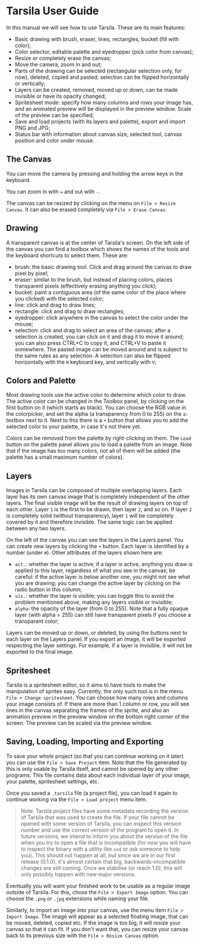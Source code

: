 # Tarsila User Guide

In this manual we will see how to use Tarsila. These are its main features:

* Basic drawing with brush, eraser, lines, rectangles, bucket (fill with color);
* Color selector, editable palette and eyedropper (pick color from canvas);
* Resize or completely erase the canvas;
* Move the camera, zoom in and out;
* Parts of the drawing can be selected (rectangular selection only, for now),
  deleted, copied and pasted; selection can be flipped horizontally or
  vertically;
* Layers can be created, removed, moved up or down, can be made invisible or
  have its opacity changed;
* Spritesheet mode: specify how many columns and rows your image has, and an
  animated preview will be displayed in the preview window. Scale of the preview
  can be specified;
* Save and load projects (with its layers and palette), export and import PNG
  and JPG;
* Status bar with information about canvas size, selected tool, canvas position
  and color under mouse.

## The Canvas

You can move the camera by pressing and holding the arrow keys in the keyboard.

You can zoom in with `=` and out with `-`.

The canvas can be resized by clicking on the menu on `File > Resize Canvas`. It
can also be erased completely via `File > Erase Canvas`.

## Drawing

A transparent canvas is at the center of Tarsila's screen. On the left side of
the canvas you can find a toolbox which shows the names of the tools and the
keyboard shortcuts to select them. These are:

* brush: the basic drawing tool. Click and drag around the canvas to draw pixel
  by pixel;
* eraser: similar to the brush, but instead of placing colors, places
  transparent pixels (effectively erasing anything you click);
* bucket: paint a contiguous area (of the same color of the place where you
  clicked) with the selected color;
* line: click and drag to draw lines;
* rectangle: click and drag to draw rectangles;
* eyedropper: click anywhere in the canvas to select the color under the mouse;
* selection: click and drag to select an area of the canvas; after a selection
  is created, you can click on it and drag it to move it around; you can also
  press CTRL+C to copy it, and CTRL+V to paste it somewhere. The pasted image
  can be moved around and is subject to the same rules as any selection. A
  selection can also be flipped horizontally with the `H` keyboard key, and
  vertically with `V`;

## Colors and Palette

Most drawing tools use the active color to determine which color to draw. The
active color can be changed in the Toolbox panel, by clicking on the first
button on it (which starts as black). You can choose the RGB value in the
colorpicker, and set the alpha (a transparency from 0 to 255) on the `a:`
textbox next to it. Next to this there is a `+` button that allows you to add
the selected color to your palette, in case it's not there yet.

Colors can be removed from the palette by right-clicking on them. The `Load`
button on the palette panel allows you to load a palette from an image. Note
that if the image has too many colors, not all of them will be added (the
palette has a small maximum number of colors).

## Layers

Images in Tarsila can be composed of multiple overlapping layers. Each layer has
its own canvas image that is completely independent of the other layers. The
final visible image will be the result of drawing layers on top of each other.
Layer `1` is the first to be drawn, then layer `2`, and so on. If layer `2` is
completely solid (without transparency), layer `1` will be completely covered by
it and therefore invisible. The same logic can be applied between any two
layers.

On the left of the canvas you can see the layers in the Layers panel. You can
create new layers by clicking the `+` button. Each layer is identified by a
number (under `#`). Other attributes of the layers shown here are:
* `act.`: whether the layer is active; if a layer is active, anything you draw
  is applied to this layer, regardless of what you see in the canvas; be
  careful: if the active layer is below another one, you might not see what you
  are drawing; you can change the active layer by clicking on the radio button
  in this column;
* `vis.`: whether the layer is visible; you can toggle this to avoid the problem
  mentioned above, making any layers visible or invisible;
* `alpha`: the opacity of the layer (from 0 to 255). Note that a fully opaque
  layer (with alpha = 255) can still have transparent pixels if you choose a
  transparent color;

Layers can be moved up or down, or deleted, by using the buttons next to each
layer on the Layers panel. If you export an image, it will be exported
respecting the layer settings. For example, if a layer is invisible, it will not
be exported to the final image.

## Spritesheet

Tarsila is a spritesheet editor, so it aims to have tools to make the
manipulation of sprites easy. Currently, the only such tool is in the menu
`File > Change spritesheet`. You can choose how many rows and columns your image
consists of. If there are more than 1 column or row, you will see lines in the
canvas separating the frames of the sprite, and also an animation preview in the
preview window on the bottom right corner of the screen. The preview can be
scaled via the preview window.

## Saving, Loading, Importing and Exporting

To save your whole project (so that you can continue working on it later) you
can use the `File > Save Project` item. Note that the file generated by this is
only usable by Tarsila itself, and cannot be opened by any other programs. This
file contains data about each individual layer of your image, your palette,
spritesheet settings, etc.

Once you saved a `.tarsila` file (a project file), you can load it again to
continue working via the `File > Load project` menu item.

> Note: Tarsila project files have some metadata recording the version of Tarsila
> that was used to create the file. If your file cannot be opened with some
> version of Tarsila, you can inspect this version number and use the correct
> version of the program to open it. In future versions, we intend to inform you
> about the version of the file when you try to open a file that is incompatible
> (for now you will have to inspect the binary with a utility like `xxd` or ask
> someone to help you). This should not happen at all, but since we are in our
> first release (0.1.0), it's almost certain that big, backwards-incompatible
> changes are still coming. Once we stabilise (or reach 1.0), this will only
> possibly happen with new major versions.

Eventually you will want your finished work to be usable as a regular image
outside of Tarsila. For this, chose the `File > Export Image` option. You can
choose the `.png` or `.jpg` extensions while naming your file.

Similarly, to import an image into your canvas, use the menu item
`File > Import Image`. The image will appear as a selected floating image, that
can be moved, deleted, copied etc. If the image is too big, it will resize your
canvas so that it can fit. If you don't want that, you can resize your canvas
back to its previous size with the `File > Resize Canvas` option.

